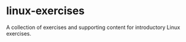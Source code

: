 # linux-exercises
A collection of exercises and supporting content for introductory Linux exercises. 
